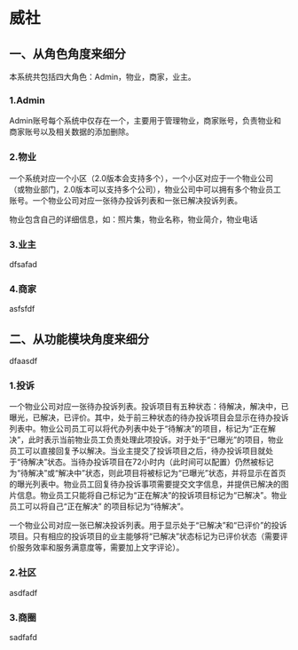 # 威社

## 一、从角色角度来细分
本系统共包括四大角色：Admin，物业，商家，业主。  
### 1.Admin  
Admin账号每个系统中仅存在一个，主要用于管理物业，商家账号，负责物业和商家账号以及相关数据的添加删除。
### 2.物业  
一个系统对应一个小区（2.0版本会支持多个），一个小区对应于一个物业公司（或物业部门，2.0版本可以支持多个公司），物业公司中可以拥有多个物业员工账号。一个物业公司对应一张待办投诉列表和一张已解决投诉列表。  
  
物业包含自己的详细信息，如：照片集，物业名称，物业简介，物业电话  

  
 
### 3.业主  
dfsafad  
  
### 4.商家  
asfsfdf  
  
## 二、从功能模块角度来细分  
dfaasdf  
### 1.投诉  
一个物业公司对应一张待办投诉列表。投诉项目有五种状态：待解决，解决中，已曝光，已解决，已评价。其中，处于前三种状态的待办投诉项目会显示在待办投诉列表中。物业公司员工可以将代办列表中处于“待解决”的项目，标记为“正在解决”，此时表示当前物业员工负责处理此项投诉。对于处于“已曝光”的项目，物业员工可以直接回复予以解决。当业主提交了投诉项目之后，待办投诉项目就处于“待解决”状态。当待办投诉项目在72小时内（此时间可以配置）仍然被标记为“待解决”或“解决中”状态，则此项目将被标记为“已曝光”状态，并将显示在首页的曝光列表中。物业员工回复待办投诉事项需要提交文字信息，并提供已解决的图片信息。物业员工只能将自己标记为“正在解决”的投诉项目标记为“已解决”。物业员工可以将自己“正在解决” 的项目标记为“待解决”。   
  
一个物业公司对应一张已解决投诉列表。用于显示处于“已解决”和“已评价”的投诉项目。只有相应的投诉项目的业主能够将“已解决”状态标记为已评价状态（需要评价服务效率和服务满意度等，需要加上文字评论）。 
### 2.社区  
asdfadf  
### 3.商圈  
sadfafd